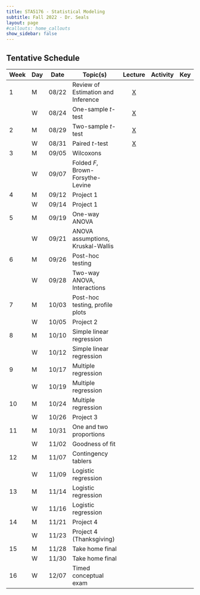 ```yaml
---
title: STA5176 - Statistical Modeling
subtitle: Fall 2022 - Dr. Seals
layout: page
#callouts: home_callouts
show_sidebar: false
---
```


## Tentative Schedule

| Week | Day | Date  | Topic(s)                           |                            Lecture                            | Activity | Key |
|-----------|-----------|-----------|-----------|:---------:|:---------:|:---------:|
| 1    | M   | 08/22 | Review of Estimation and Inference | [X](https://samanthaseals.github.io/STA5176/slides/L01.html) |          |     |
|      | W   | 08/24 | One-sample *t*-test                |  [X](https://samanthaseals.github.io/STA5176/slides/L02.html)                                                             |          |     |
| 2    | M   | 08/29 | Two-sample *t*-test                |   [X](https://samanthaseals.github.io/STA5176/slides/L03.html)                                                             |          |     |
|      | W   | 08/31 | Paired *t*-test                    | [X](https://samanthaseals.github.io/STA5176/slides/L04.html)                                                              |          |     |
| 3    | M   | 09/05 | Wilcoxons                          |                                                               |          |     |
|      | W   | 09/07 | Folded *F*, Brown-Forsythe-Levine  |                                                               |          |     |
| 4    | M   | 09/12 | Project 1                          |                                                               |          |     |
|      | W   | 09/14 | Project 1                          |                                                               |          |     |
| 5    | M   | 09/19 | One-way ANOVA                      |                                                               |          |     |
|      | W   | 09/21 | ANOVA assumptions, Kruskal-Wallis  |                                                               |          |     |
| 6    | M   | 09/26 | Post-hoc testing                   |                                                               |          |     |
|      | W   | 09/28 | Two-way ANOVA, Interactions        |                                                               |          |     |
| 7    | M   | 10/03 | Post-hoc testing, profile plots    |                                                               |          |     |
|      | W   | 10/05 | Project 2                          |                                                               |          |     |
| 8    | M   | 10/10 | Simple linear regression           |                                                               |          |     |
|      | W   | 10/12 | Simple linear regression           |                                                               |          |     |
| 9    | M   | 10/17 | Multiple regression                |                                                               |          |     |
|      | W   | 10/19 | Multiple regression                |                                                               |          |     |
| 10   | M   | 10/24 | Multiple regression                |                                                               |          |     |
|      | W   | 10/26 | Project 3                          |                                                               |          |     |
| 11   | M   | 10/31 | One and two proportions            |                                                               |          |     |
|      | W   | 11/02 | Goodness of fit                    |                                                               |          |     |
| 12   | M   | 11/07 | Contingency tablers                |                                                               |          |     |
|      | W   | 11/09 | Logistic regression                |                                                               |          |     |
| 13   | M   | 11/14 | Logistic regression                |                                                               |          |     |
|      | W   | 11/16 | Logistic regression                |                                                               |          |     |
| 14   | M   | 11/21 | Project 4                          |                                                               |          |     |
|      | W   | 11/23 | Project 4 (Thanksgiving)           |                                                               |          |     |
| 15   | M   | 11/28 | Take home final                    |                                                               |          |     |
|      | W   | 11/30 | Take home final                    |                                                               |          |     |
| 16   | W   | 12/07 | Timed conceptual exam              |                                                               |          |     |
